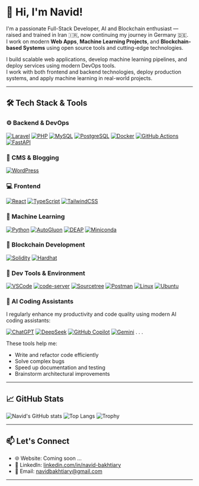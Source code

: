 # 👋 Hi, I'm Navid!

I'm a passionate Full-Stack Developer, AI and Blockchain enthusiast — raised and trained in Iran 🇮🇷, now continuing my journey in Germany 🇩🇪.  
I work on modern **Web Apps**, **Machine Learning Projects**, and **Blockchain-based Systems** using open source tools and cutting-edge technologies.

I build scalable web applications, develop machine learning pipelines, and deploy services using modern DevOps tools.  
I work with both frontend and backend technologies, deploy production systems, and apply machine learning in real-world projects.

---

## 🛠️ Tech Stack & Tools

### ⚙️ Backend & DevOps
[![Laravel](https://img.shields.io/badge/Laravel-F72C1F?style=for-the-badge&logo=laravel&logoColor=white)](https://laravel.com)
[![PHP](https://img.shields.io/badge/PHP-777BB4?style=for-the-badge&logo=php&logoColor=white)](https://www.php.net/)
[![MySQL](https://img.shields.io/badge/MySQL-005e86?style=for-the-badge&logo=mysql&logoColor=white)](https://www.mysql.com/)
[![PostgreSQL](https://img.shields.io/badge/PostgreSQL-336791?style=for-the-badge&logo=postgresql&logoColor=white)](https://www.postgresql.org/)
[![Docker](https://img.shields.io/badge/Docker-2496ED?style=for-the-badge&logo=docker&logoColor=white)](https://www.docker.com/)
[![GitHub Actions](https://img.shields.io/badge/GitHub_Actions-2088FF?style=for-the-badge&logo=githubactions&logoColor=white)](https://github.com/features/actions)
[![FastAPI](https://img.shields.io/badge/FastAPI-009688?style=for-the-badge&logo=fastapi&logoColor=white)](https://fastapi.tiangolo.com/)

### 📝 CMS & Blogging
[![WordPress](https://img.shields.io/badge/WordPress-21759B?style=for-the-badge&logo=wordpress&logoColor=white)](https://wordpress.org/)

### 💻 Frontend
[![React](https://img.shields.io/badge/React-20232A?style=for-the-badge&logo=react&logoColor=61DAFB)](https://reactjs.org/)
[![TypeScript](https://img.shields.io/badge/TypeScript-3178C6?style=for-the-badge&logo=typescript&logoColor=white)](https://www.typescriptlang.org/)
[![TailwindCSS](https://img.shields.io/badge/Tailwind_CSS-38B2AC?style=for-the-badge&logo=tailwind-css&logoColor=white)](https://tailwindcss.com/)

### 🤖 Machine Learning
[![Python](https://img.shields.io/badge/Python-3776AB?style=for-the-badge&logo=python&logoColor=white)](https://www.python.org/)
[![AutoGluon](https://img.shields.io/badge/AutoGluon-4B8BBE?style=for-the-badge)](https://auto.gluon.ai/)
[![DEAP](https://img.shields.io/badge/DEAP-EA4335?style=for-the-badge)](https://deap.readthedocs.io/)
[![Miniconda](https://img.shields.io/badge/Miniconda-44A833?style=for-the-badge&logo=anaconda&logoColor=white)](https://docs.conda.io/en/latest/miniconda.html)

### 🔐 Blockchain Development
[![Solidity](https://img.shields.io/badge/Solidity-363636?style=for-the-badge&logo=solidity&logoColor=white)](https://docs.soliditylang.org/)
[![Hardhat](https://img.shields.io/badge/Hardhat-F1C40F?style=for-the-badge)](https://hardhat.org/)

### 🧰 Dev Tools & Environment
[![VSCode](https://img.shields.io/badge/VSCode-007ACC?style=for-the-badge&logo=visualstudiocode&logoColor=white)](https://code.visualstudio.com/)
[![code-server](https://img.shields.io/badge/code--server-007ACC?style=for-the-badge&logo=visualstudiocode&logoColor=white)](https://github.com/coder/code-server)
[![Sourcetree](https://img.shields.io/badge/Sourcetree-0052CC?style=for-the-badge&logo=sourcetree&logoColor=white)](https://www.sourcetreeapp.com/)
[![Postman](https://img.shields.io/badge/Postman-FF6C37?style=for-the-badge&logo=postman&logoColor=white)](https://www.postman.com/)
[![Linux](https://img.shields.io/badge/Linux-FCC624?style=for-the-badge&logo=linux&logoColor=black)](https://www.kernel.org/)
[![Ubuntu](https://img.shields.io/badge/Ubuntu-E95420?style=for-the-badge&logo=ubuntu&logoColor=white)](https://ubuntu.com/)

### 🤖 AI Coding Assistants
I regularly enhance my productivity and code quality using modern AI coding assistants:

[![ChatGPT](https://img.shields.io/badge/ChatGPT-202123?style=for-the-badge&logo=openai&logoColor=white)](https://chat.openai.com/)
[![DeepSeek](https://img.shields.io/badge/DeepSeek-000000?style=for-the-badge)](https://deepseek.com/)
[![GitHub Copilot](https://img.shields.io/badge/GitHub_Copilot-1DB6E0?style=for-the-badge&logo=github&logoColor=white)](https://github.com/features/copilot)
[![Gemini](https://img.shields.io/badge/Gemini-4285F4?style=for-the-badge)](https://gemini.google.com/)
.
.
.

These tools help me:
- Write and refactor code efficiently
- Solve complex bugs
- Speed up documentation and testing
- Brainstorm architectural improvements

---

## 📈 GitHub Stats

![Navid's GitHub stats](https://github-readme-stats.vercel.app/api?username=navidbakhtiary&show_icons=true&theme=radical)
![Top Langs](https://github-readme-stats.vercel.app/api/top-langs/?username=navidbakhtiary&layout=compact&theme=radical)
![Trophy](https://github-profile-trophy.vercel.app/?username=navidbakhtiary&theme=radical&no-frame=true&row=1&column=6)

---

## 📫 Let's Connect

- 🌐 Website: Coming soon ...
- 💼 LinkedIn: [linkedin.com/in/navid-bakhtiary](https://linkedin.com/in/navid-bakhtiary)
- 📨 Email: navidbakhtiary@gmail.com

---

